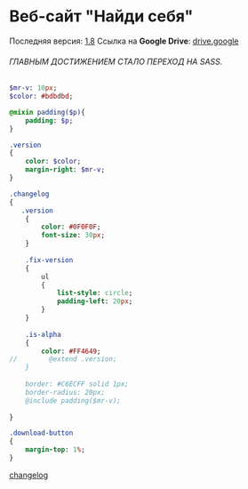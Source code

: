# Веб-сайт "Найди себя"

Последняя версия: [1.8](https://drive.google.com/drive/folders/13qoW69cMDV-4Z-W_rpbDvTQuiLe5_fLO "1.8")
Ссылка на **Google Drive**: [drive.google](https://drive.google.com/drive/folders/1BgcGTCJqrJJ_PbVH4EhBuQ3eXZiHzXXq "drive.google")

###### ГЛАВНЫМ ДОСТИЖЕНИЕМ СТАЛО ПЕРЕХОД НА SASS.
```sass
$mr-v: 10px;
$color: #bdbdbd;

@mixin padding($p){
    padding: $p;
}

.version 
{
    color: $color;
    margin-right: $mr-v;
}

.changelog
{
   .version
    {
        color: #0F0F0F;
        font-size: 30px;
    }
    
    .fix-version
    {
        ul
        {
            list-style: circle;
            padding-left: 20px;
        }
    }
    
    .is-alpha
    {
        color: #FF4649;
//        @extend .version;
    }
    
    border: #C6ECFF solid 1px;
    border-radius: 20px;
    @include padding($mr-v);
            
}

.download-button
{
    margin-top: 1%;
}
```


[changelog](https://gitlab.com/findyourself/findyourself-web/blob/master/CHANGELOG.md "changelog")